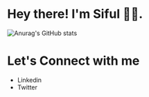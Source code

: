 # Hey there! I'm Siful 👋🏾.<br>
![Anurag's GitHub stats](https://github-readme-stats.vercel.app/api?username=sifulbahri&show_icons=true&bg_color=00000000)

# Let's Connect with me

- Linkedin
- Twitter
